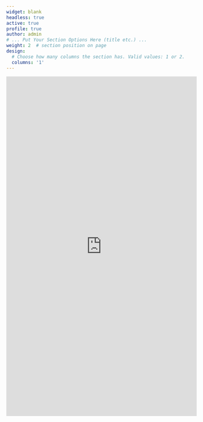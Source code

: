 ```yaml
---
widget: blank
headless: true
active: true
profile: true 
author: admin
# ... Put Your Section Options Here (title etc.) ...
weight: 2  # section position on page
design:
  # Choose how many columns the section has. Valid values: 1 or 2.
  columns: '1'
---
```


<iframe style="background: #FFFFFF;" frameborder="0" width="100%" height="900" src="https://meetfox.com/en/e/guillermo-hidalgo-gadea/borderless"></iframe>
